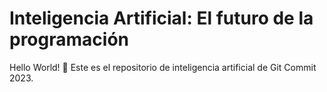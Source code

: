 # Inteligencia Artificial: El futuro de la programación
Hello World! 👋 Este es el repositorio de inteligencia artificial de Git Commit 2023.